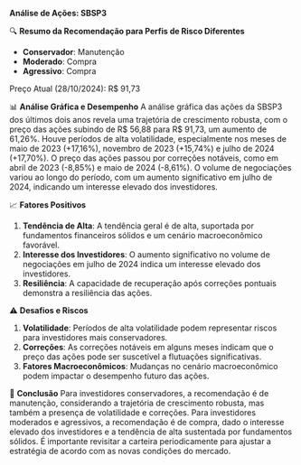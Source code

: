**Análise de Ações: SBSP3**

🔍 **Resumo da Recomendação para Perfis de Risco Diferentes**
- **Conservador**: Manutenção
- **Moderado**: Compra
- **Agressivo**: Compra

Preço Atual (28/10/2024): R$ 91,73

📊 **Análise Gráfica e Desempenho**
A análise gráfica das ações da SBSP3 dos últimos dois anos revela uma trajetória de crescimento robusta, com o preço das ações subindo de R$ 56,88 para R$ 91,73, um aumento de 61,26%. Houve períodos de alta volatilidade, especialmente nos meses de maio de 2023 (+17,16%), novembro de 2023 (+15,74%) e julho de 2024 (+17,70%). O preço das ações passou por correções notáveis, como em abril de 2023 (-8,85%) e maio de 2024 (-8,61%). O volume de negociações variou ao longo do período, com um aumento significativo em julho de 2024, indicando um interesse elevado dos investidores.

📈 **Fatores Positivos**
1. **Tendência de Alta**: A tendência geral é de alta, suportada por fundamentos financeiros sólidos e um cenário macroeconômico favorável.
2. **Interesse dos Investidores**: O aumento significativo no volume de negociações em julho de 2024 indica um interesse elevado dos investidores.
3. **Resiliência**: A capacidade de recuperação após correções pontuais demonstra a resiliência das ações.

⚠️ **Desafios e Riscos**
1. **Volatilidade**: Períodos de alta volatilidade podem representar riscos para investidores mais conservadores.
2. **Correções**: As correções notáveis em alguns meses indicam que o preço das ações pode ser suscetível a flutuações significativas.
3. **Fatores Macroeconômicos**: Mudanças no cenário macroeconômico podem impactar o desempenho futuro das ações.

📌 **Conclusão**
Para investidores conservadores, a recomendação é de manutenção, considerando a trajetória de crescimento robusta, mas também a presença de volatilidade e correções. Para investidores moderados e agressivos, a recomendação é de compra, dado o interesse elevado dos investidores e a tendência de alta sustentada por fundamentos sólidos. É importante revisitar a carteira periodicamente para ajustar a estratégia de acordo com as novas condições do mercado.